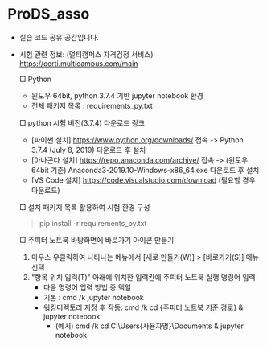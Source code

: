 # ProDS_asso

- 실습 코드 공유 공간입니다.
- 시험 관련 정보: (멀티캠퍼스 자격검정 서비스) https://certi.multicampus.com/main
  
  □ Python
    - 윈도우 64bit, python 3.7.4 기반 jupyter notebook 환경
    - 전체 패키지 목록 : requirements_py.txt

  □ python 시험 버전(3.7.4) 다운로드 링크
    - [파이썬 설치] https://www.python.org/downloads/ 접속 -> Python 3.7.4 (July 8, 2019) 다운로드 후 설치
    - [아나콘다 설치] https://repo.anaconda.com/archive/ 접속 -> (윈도우 64bit 기준) Anaconda3-2019.10-Windows-x86_64.exe 다운로드 후 설치
    - [VS Code 설치] https://code.visualstudio.com/download (필요할 경우 다운로드)
   
  □ 설치 패키지 목록 활용하여 시험 환경 구성
   > pip install -r requirements_py.txt
   
  □ 주피터 노트북 바탕화면에 바로가기 아이콘 만들기
   1. 마우스 우클릭하여 나타나는 메뉴에서 [새로 만들기(W)] > [바로가기(S)] 메뉴 선택
   2. "항목 위치 입력(T)" 아래에 위치한 입력칸에 주피터 노트북 실행 명령어 입력
      - 다음 명령어 입력 방법 중 택일
      - 기본 : cmd /k jupyter notebook
      - 워킹디렉토리 지정 후 작동: cmd /k cd {주피터 노트북 기준 경로} & jupyter notebook
        - (예시) cmd /k cd C:\Users\{사용자명}\Documents & jupyter notebook 
